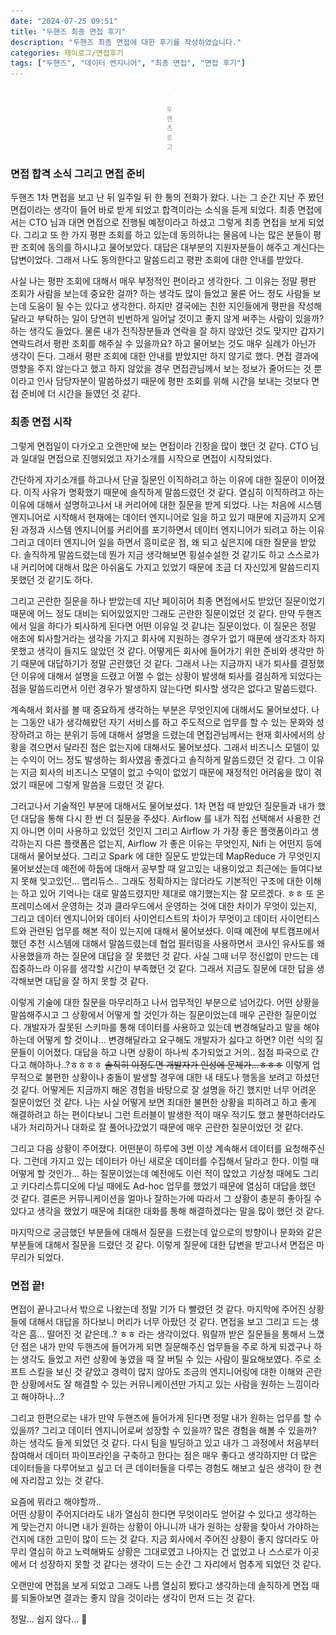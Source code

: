 ```yaml
---
date: "2024-07-25 09:51"
title: "두핸즈 최종 면접 후기"
description: "두핸즈 최종 면접에 대한 후기를 작성하였습니다."
categories: 제이로그/면접후기
tags: ["두핸즈", "데이터 엔지니어", "최종 면접", "면접 후기"]
---
```


<div style="padding: 0 250px;">
    <img src="image.png">
    <p style="font-size: 10px; text-align: center; opacity: 0.5;">두핸즈 로고</p>
</div>

### 면접 합격 소식 그리고 면접 준비

두핸즈 1차 면접을 보고 난 뒤 일주일 뒤 한 통의 전화가 왔다. 
나는 그 순간 지난 주 봤던 면접이라는 생각이 들어 바로 받게 되었고 합격이라는 소식을 듣게 되었다. 
최종 면접에서는 CTO 님과 대면 면접으로 진행될 예정이라고 하셨고 그렇게 최종 면접을 보게 되었다. 
그리고 또 한 가지 평판 조회를 하고 있는데 동의하냐는 물음에 나는 많은 분들이 평판 조회에 동의를 하시냐고 물어보았다.
대답은 대부분의 지원자분들이 해주고 계신다는 답변이었다. 그래서 나도 동의한다고 말씀드리고 평판 조회에 대한 안내를 받았다.  

사실 나는 평판 조회에 대해서 매우 부정적인 편이라고 생각한다. 그 이유는 정말 평판 조회가 사람을 보는데 중요한 걸까? 하는 생각도 많이 들었고 물론 어느 정도 사람들 보는데 도움이 될 수는 있다고 생각한다. 
하지만 결국에는 친한 지인들에게 평판을 작성해달라고 부탁하는 일이 당연히 빈번하게 일어날 것이고 좋지 않게 써주는 사람이 있을까? 하는 생각도 들었다. 물론 내가 전직장분들과 연락을 잘 하지 않았던 것도 맞지만 갑자기 연락드려서 평판 조회를 해주실 수 있을까요? 하고 물어보는 것도 매우 실례가 아닌가 생각이 든다.
그래서 평판 조회에 대한 안내를 받았지만 하지 않기로 했다. 면접 결과에 영향을 주지 않는다고 했고 하지 않았을 경우 면접관님께서 보는 정보가 줄어드는 것 뿐이라고 인사 담당자분이 말씀하셨기 때문에 평판 조회를 위해 시간을 보내는 것보다 면접 준비에 더 시간을 들였던 것 같다.  

### 최종 면접 시작

그렇게 면접일이 다가오고 오랜만에 보는 면접이라 긴장을 많이 했던 것 같다. CTO 님과 일대일 면접으로 진행되었고 자기소개를 시작으로 면접이 시작되었다.  

간단하게 자기소개를 하고나서 단골 질문인 이직하려고 하는 이유에 대한 질문이 이어졌다. 이직 사유가 명확했기 때문에 솔직하게 말씀드렸던 것 같다. 열심히 이직하려고 하는 이유에 대해서 설명하고나서 내 커리어에 대한 질문을 받게 되었다.
나는 처음에 시스템 엔지니어로 시작해서 현재에는 데이터 엔지니어로 일을 하고 있기 때문에 지금까지 오게 된 과정과 시스템 엔지니어를 커리어를 포기하면서 데이터 엔지니어가 되려고 하는 이유 그리고 데이터 엔지니어 일을 하면서 흥미로운 점, 왜 되고 싶은지에 대한 질문을 받았다.
솔직하게 말씀드렸는데 뭔가 지금 생각해보면 횡설수설한 것 같기도 하고 스스로가 내 커리어에 대해서 많은 아쉬움도 가지고 있었기 때문에 조금 더 자신있게 말씀드리지 못했던 것 같기도 하다.  

그리고 곤란한 질문을 하나 받았는데 지난 페이히어 최종 면접에서도 받았던 질문이었기 때문에 어느 정도 대비는 되어있었지만 그래도 곤란한 질문이었던 것 같다. 
만약 두핸즈에서 일을 하다가 퇴사하게 된다면 어떤 이유일 것 같냐는 질문이었다. 이 질문은 정말 애초에 퇴사할거라는 생각을 가지고 회사에 지원하는 경우가 없기 때문에 생각조차 하지 못했고 생각이 들지도 않았던 것 같다. 어떻게든 회사에 들어가기 위한 준비와 생각만 하기 때문에 대답하기가 정말 곤란했던 것 같다.
그래서 나는 지금까지 내가 퇴사를 결정했던 이유에 대해서 설명을 드렸고 어쩔 수 없는 상황이 발생해 퇴사를 결심하게 되었다는 점을 말씀드리면서 이런 경우가 발생하지 않는다면 퇴사할 생각은 없다고 말씀드렸다.    

계속해서 회사를 볼 때 중요하게 생각하는 부분은 무엇인지에 대해서도 물어보셨다. 나는 그동안 내가 생각해왔던 자기 서비스를 하고 주도적으로 업무를 할 수 있는 문화와 성장하려고 하는 분위기 등에 대해서 설명을 드렸는데 면접관님께서는 현재 회사에서의 상황을 겪으면서 달라진 점은 없는지에 대해서도 물어보셨다. 
그래서 비즈니스 모델이 있는 수익이 어느 정도 발생하는 회사였음 좋겠다고 솔직하게 말씀드렸던 것 같다. 그 이유는 지금 회사의 비즈니스 모델이 없고 수익이 없었기 때문에 재정적인 어려움을 많이 겪었기 때문에 그렇게 말씀을 드렸던 것 같다.  

그러고나서 기술적인 부분에 대해서도 물어보셨다. 1차 면접 때 받았던 질문들과 내가 했던 대답을 통해 다시 한 번 더 질문을 주셨다. Airflow 를 내가 직접 선택해서 사용한 건지 아니면 이미 사용하고 있었던 것인지 그리고 Airflow 가 가장 좋은 플랫폼이라고 생각하는지 다른 플랫폼은 없는지, Airflow 가 좋은 이유는 무엇인지, Nifi 는 어떤지 등에 대해서 물어보셨다.
그리고 Spark 에 대한 질문도 받았는데 MapReduce 가 무엇인지 물어보셨는데 예전에 하둡에 대해서 공부할 때 알고있는 내용이었고 최근에는 들여다보지 못해 잊고있던... 맵리듀스.. 그래도 정확하지는 않더라도 기본적인 구조에 대한 이해는 하고 있어 기억나는 대로 말씀드렸지만 제대로 얘기했는지는 잘 모르겠다. ㅎㅎ
또 온 프레미스에서 운영하는 것과 클라우드에서 운영하는 것에 대한 차이가 무엇이 있는지, 그리고 데이터 엔지니어와 데이터 사이언티스트의 차이가 무엇이고 데이터 사이언티스트와 관련된 업무를 해본 적이 있는지에 대해서 물어보셨다. 이때 예전에 부트캠프에서 했던 추천 시스템에 대해서 말씀드렸는데 협업 필터링을 사용하면서 코사인 유사도를 왜 사용했을까 하는 질문에 대답을 잘 못했던 것 같다.
사실 그때 너무 정신없이 만드는 데 집중하느라 이유를 생각할 시간이 부족했던 것 같다. 그래서 지금도 질문에 대한 답을 생각해보면 대답을 잘 하지 못할 것 같다.  

이렇게 기술에 대한 질문을 마무리하고 나서 업무적인 부분으로 넘어갔다. 어떤 상황을 말씀해주시고 그 상황에서 어떻게 할 것인가 하는 질문이었는데 매우 곤란한 질문이었다. 개발자가 잘못된 스키마를 통해 데이터를 사용하고 있는데 변경해달라고 말을 해야하는데 어떻게 할 것이냐... 변경해달라고 요구해도 개발자가 싫다고 하면? 이런 식의 질문들이 이어졌다.
대답을 하고 나면 상황이 하나씩 추가되었고 거의.. 점점 파국으로 간다고 해야하나..?ㅎㅎㅎㅎ <S>솔직히 이정도면 개발자가 인성에 문제가...ㅎㅎㅎ</S>  이렇게 업무적으로 불편한 상황이나 충돌이 발생할 경우에 대한 내 태도나 행동을 보려고 하셨던 것 같다. 어떻게든 지금까지 해온 경험을 바탕으로 잘 설명을 하긴 했지만 너무 어려운 질문이었던 것 같다.
나는 사실 어떻게 보면 최대한 불편한 상황을 피하려고 하고 좋게 해결하려고 하는 편이다보니 그런 트러블이 발생한 적이 매우 적기도 했고 불편하더라도 내가 처리하거나 대화로 잘 풀어나갔었기 때문에 매우 곤란한 질문이었던 것 같다.  

그리고 다음 상황이 주어졌다. 어떤분이 하루에 3번 이상 계속해서 데이터를 요청해주신다. 그런데 가지고 있는 데이터가 아닌 새로운 데이터를 수집해서 달라고 한다. 이럴 때 어떻게 할 것인가... 하는 질문이었는데 예전에도 이런 적이 많았고 기상청 때에도 그리고 키다리스튜디오에 다닐 때에도 Ad-hoc 업무를 했었기 때문에 열심히 대답을 했던 것 같다.
결론은 커뮤니케이션을 얼마나 잘하는가에 따라서 그 상황이 충분히 좋아질 수 있다고 생각을 했었기 때문에 최대한 대화를 통해 해결하겠다는 말을 많이 했던 것 같다.  

마지막으로 궁금했던 부분들에 대해서 질문을 드렸는데 앞으로의 방향이나 문화와 같은 부분들에 대해서 질문을 드렸던 것 같다. 이렇게 질문에 대한 답변을 받고나서 면접은 마무리가 되었다.  

### 면접 끝!

면접이 끝나고나서 밖으로 나왔는데 정말 기가 다 빨렸던 것 같다. 마지막에 주어진 상황들에 대해서 대답을 하다보니 머리가 너무 아팠던 것 같다. 면접을 보고 그리고 드는 생각은 흠... 떨어진 것 같은데..? ㅎㅎ 라는 생각이었다. 
뭐랄까 받은 질문들을 통해서 느꼈던 점은 내가 만약 두핸즈에 들어가게 되면 질문해주신 업무들을 주로 하게 되겠구나 하는 생각도 들었고 저런 상황에 놓였을 때 잘 버틸 수 있는 사람이 필요해보였다. 
주로 소프트 스킬을 보신 것 같았고 경력이 많지 않아도 조금의 엔지니어링에 대한 이해와 곤란한 상황에서도 잘 해결할 수 있는 커뮤니케이션만 가지고 있는 사람을 원하는 느낌이라고 해야하나...?  

그리고 한편으로는 내가 만약 두핸즈에 들어가게 된다면 정말 내가 원하는 업무를 할 수 있을까? 그리고 데이터 엔지니어로써 성장할 수 있을까? 많은 경험을 해볼 수 있을까? 하는 생각도 들게 되었던 것 같다. 
다시 팀을 빌딩하고 있고 내가 그 과정에서 처음부터 참여해서 데이터 파이프라인을 구축하고 한다는 점은 매우 좋다고 생각하지만 더 많은 데이터들을 다루어보고 싶고 더 큰 데이터들을 다루는 경험도 해보고 싶은 생각이 한 켠에 자리잡고 있는 것 같다.  

요즘에 뭐라고 해야할까..  
어떤 상황이 주어지더라도 내가 열심히 한다면 무엇이라도 얻어갈 수 있다고 생각하는 게 맞는건지 아니면 내가 원하는 상황이 아니니까 내가 원하는 상황을 찾아서 가야하는 건지에 대한 고민이 많이 드는 것 같다.
지금 회사에서 주어진 상황이 좋지 않더라도 아무리 열심히 하고 노력해봐도 상황은 그대로였고 나아지는 건 없었고 나 스스로가 이곳에서 더 성장하지 못할 것 같다는 생각이 드는 순간 그 자리에서 멈추게 되었던 것 같다.  

오랜만에 면접을 보게 되었고 그래도 나름 열심히 봤다고 생각하는데 솔직하게 면접 때를 되돌아보면 결과는 좋지 않을 것이라는 생각이 먼저 드는 것 같다.   

정말... 쉽지 않다... 🤣